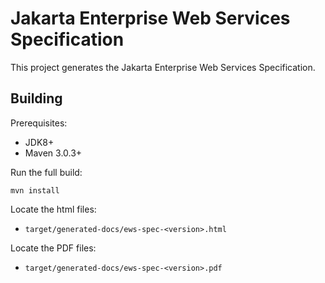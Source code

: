 Jakarta Enterprise Web Services Specification
============================

This project generates the Jakarta Enterprise Web Services Specification.

Building
--------

Prerequisites:

* JDK8+
* Maven 3.0.3+

Run the full build:

`mvn install`

Locate the html files:
- `target/generated-docs/ews-spec-<version>.html`

Locate the PDF files:
- `target/generated-docs/ews-spec-<version>.pdf`
